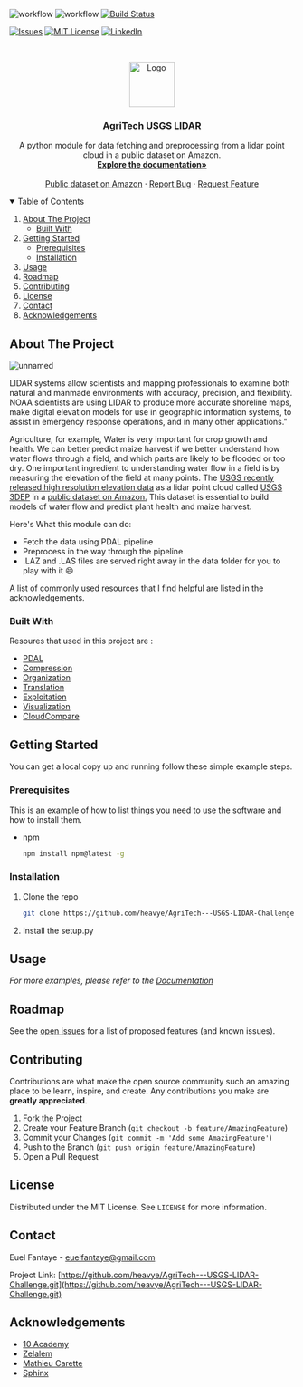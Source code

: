 <!--
*** Thanks for checking out the Best-README-Template. If you have a suggestion
*** that would make this better, please fork the repo and create a pull request
*** or simply open an issue with the tag "enhancement".
*** Thanks again! Now go create something AMAZING! :D
-->



<!-- PROJECT SHIELDS -->
<!--
*** I'm using markdown "reference style" links for readability.
*** Reference links are enclosed in brackets [ ] instead of parentheses ( ).
*** See the bottom of this document for the declaration of the reference variables
*** for contributors-url, forks-url, etc. This is an optional, concise syntax you may use.
*** https://www.markdownguide.org/basic-syntax/#reference-style-links
-->
![workflow](https://github.com/heavye/AgriTech---USGS-LIDAR-Challenge/actions/workflows/codeql-analysis.yml/badge.svg)
![workflow](https://github.com/heavye/AgriTech---USGS-LIDAR-Challenge/actions/workflows/cml.yaml/badge.svg)
[![Build Status](https://app.travis-ci.com/heavye/AgriTech---USGS-LIDAR-Challenge.svg?branch=main)](https://app.travis-ci.com/heavye/AgriTech---USGS-LIDAR-Challenge)

[![Issues][issues-shield]][issues-url]
[![MIT License][license-shield]][license-url]
[![LinkedIn][linkedin-shield]][linkedin-url]



<!-- PROJECT LOGO -->
<br />
<p align="center">
  <a href="https://github.com/heavye/AgriTech---USGS-LIDAR-Challenge">
    <img src="https://user-images.githubusercontent.com/49339609/130367706-8edd52f0-33b1-46de-a656-ed567fdafba4.png" alt="Logo" width="80" height="80">
  </a>

  <h3 align="center">AgriTech USGS LIDAR</h3>

  <p align="center">
    A python module for data fetching and preprocessing from a lidar point cloud in a public dataset on Amazon.
    <br />
    <a href="https://sites.google.com/view/agritech---usgs-lidar/home"><strong>Explore the documentation»</strong></a>
    <br />
    <br />
    <a href="https://registry.opendata.aws/usgs-lidar/">Public dataset on Amazon</a>
    ·
    <a href="https://github.com/heavye/AgriTech---USGS-LIDAR-Challenge/issues">Report Bug</a>
    ·
    <a href="https://github.com/heavye/AgriTech---USGS-LIDAR-Challenge/issues">Request Feature</a>
  </p>
</p>



<!-- TABLE OF CONTENTS -->
<details open="open">
  <summary>Table of Contents</summary>
  <ol>
    <li>
      <a href="#about-the-project">About The Project</a>
      <ul>
        <li><a href="#built-with">Built With</a></li>
      </ul>
    </li>
    <li>
      <a href="#getting-started">Getting Started</a>
      <ul>
        <li><a href="#prerequisites">Prerequisites</a></li>
        <li><a href="#installation">Installation</a></li>
      </ul>
    </li>
    <li><a href="#usage">Usage</a></li>
    <li><a href="#roadmap">Roadmap</a></li>
    <li><a href="#contributing">Contributing</a></li>
    <li><a href="#license">License</a></li>
    <li><a href="#contact">Contact</a></li>
    <li><a href="#acknowledgements">Acknowledgements</a></li>
  </ol>
</details>



<!-- ABOUT THE PROJECT -->
## About The Project

![unnamed](https://user-images.githubusercontent.com/49339609/130367914-2973f6ae-6243-4de7-9ac1-b2be1becba0f.jpg)

LIDAR systems allow scientists and mapping professionals to examine both natural and manmade environments with accuracy, precision, and flexibility. NOAA scientists are using LIDAR to produce more accurate shoreline maps, make digital elevation models for use in geographic information systems, to assist in emergency response operations, and in many other applications."

Agriculture, for example, Water is very important for crop growth and health.  We can better predict maize harvest if we better understand how water flows through a field, and which parts are likely to be flooded or too dry. One important ingredient to understanding water flow in a field is by measuring the elevation of the field at many points. The [USGS recently released high resolution elevation data](https://www.google.com/url?q=https%3A%2F%2Fwww.usgs.gov%2Fnews%2Fusgs-3dep-lidar-point-cloud-now-available-amazon-public-dataset&sa=D&sntz=1&usg=AFQjCNFifksN565iSM_cRehQVpffgMxvQA) as a lidar point cloud called [USGS 3DEP](https://www.google.com/url?q=https%3A%2F%2Fwww.usgs.gov%2Fcore-science-systems%2Fngp%2F3dep&sa=D&sntz=1&usg=AFQjCNGk4PKyPTyW8-1SfC0QV0IbseWoqQ) in a [public dataset on Amazon.](https://www.google.com/url?q=https%3A%2F%2Fregistry.opendata.aws%2Fusgs-lidar%2F&sa=D&sntz=1&usg=AFQjCNGBeJrvSRBkeQjRSyAazn4wvcoXQw) This dataset is essential to build models of water flow and predict plant health and maize harvest. 

Here's What this module can do:
* Fetch the data using PDAL pipeline
* Preprocess in the way through the pipeline
* .LAZ and .LAS files are served right away in the data folder for you to play with it :smile:

A list of commonly used resources that I find helpful are listed in the acknowledgements.

### Built With

Resoures that used in this project are :
* [PDAL](https://pdal.io/)
* [Compression](https://laszip.org)
* [Organization](https://entwine.io)
* [Translation](https://pdal.io)
* [Exploitation](http://lastools.org)
* [Visualization](http://potree.org/)
* [CloudCompare](http://plas.io)




<!-- GETTING STARTED -->
## Getting Started

You can get a local copy up and running follow these simple example steps.

### Prerequisites

This is an example of how to list things you need to use the software and how to install them.
* npm
  ```sh
  npm install npm@latest -g
  ```

### Installation

1. Clone the repo
   ```sh
   git clone https://github.com/heavye/AgriTech---USGS-LIDAR-Challenge.git
   ```
2. Install the setup.py 



<!-- USAGE EXAMPLES -->
## Usage

_For more examples, please refer to the [Documentation](https://sites.google.com/view/agritech---usgs-lidar/home)_



<!-- ROADMAP -->
## Roadmap

See the [open issues](https://github.com/heavye/AgriTech---USGS-LIDAR-Challenge/issues) for a list of proposed features (and known issues).



<!-- CONTRIBUTING -->
## Contributing

Contributions are what make the open source community such an amazing place to be learn, inspire, and create. Any contributions you make are **greatly appreciated**.

1. Fork the Project
2. Create your Feature Branch (`git checkout -b feature/AmazingFeature`)
3. Commit your Changes (`git commit -m 'Add some AmazingFeature'`)
4. Push to the Branch (`git push origin feature/AmazingFeature`)
5. Open a Pull Request



<!-- LICENSE -->
## License

Distributed under the MIT License. See `LICENSE` for more information.



<!-- CONTACT -->
## Contact

Euel Fantaye - euelfantaye@gmail.com

Project Link: [https://github.com/heavye/AgriTech---USGS-LIDAR-Challenge.git](https://github.com/heavye/AgriTech---USGS-LIDAR-Challenge.git)



<!-- ACKNOWLEDGEMENTS -->
## Acknowledgements
* [10 Academy](https://www.10academy.org/)
* [Zelalem](https://github.com/zelalemgetahun9374/USGS-Lidar-custom-package)
* [Mathieu Carette](https://github.com/rockestate/point-cloud-processing)
* [Sphinx](https://www.sphinx-doc.org/en/master/usage/extensions/autosectionlabel.html)



<!-- MARKDOWN LINKS & IMAGES -->
<!-- https://www.markdownguide.org/basic-syntax/#reference-style-links -->
[stars-url]: https://github.com/othneildrew/Best-README-Template/stargazers
[issues-shield]: https://img.shields.io/github/issues/othneildrew/Best-README-Template.svg?style=for-the-badge
[issues-url]: https://github.com/othneildrew/Best-README-Template/issues
[license-shield]: https://img.shields.io/github/license/othneildrew/Best-README-Template.svg?style=for-the-badge
[license-url]: https://github.com/othneildrew/Best-README-Template/blob/master/LICENSE.txt
[linkedin-shield]: https://img.shields.io/badge/-LinkedIn-black.svg?style=for-the-badge&logo=linkedin&colorB=555
[linkedin-url]: https://linkedin.com/in/euel-fantaye
[product-screenshot]: images/screenshot.png
